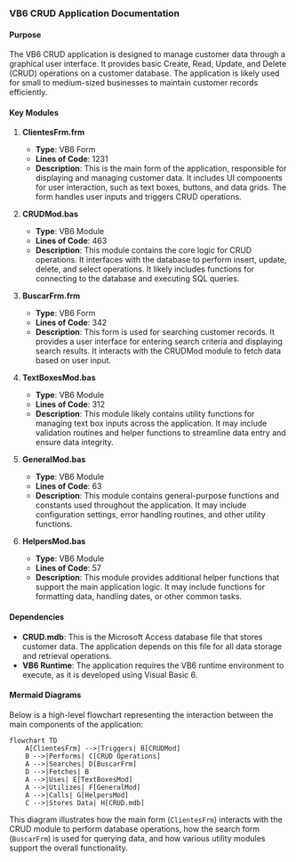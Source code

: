 ### VB6 CRUD Application Documentation

#### Purpose
The VB6 CRUD application is designed to manage customer data through a graphical user interface. It provides basic Create, Read, Update, and Delete (CRUD) operations on a customer database. The application is likely used for small to medium-sized businesses to maintain customer records efficiently.

#### Key Modules

1. **ClientesFrm.frm**
   - **Type**: VB6 Form
   - **Lines of Code**: 1231
   - **Description**: This is the main form of the application, responsible for displaying and managing customer data. It includes UI components for user interaction, such as text boxes, buttons, and data grids. The form handles user inputs and triggers CRUD operations.

2. **CRUDMod.bas**
   - **Type**: VB6 Module
   - **Lines of Code**: 463
   - **Description**: This module contains the core logic for CRUD operations. It interfaces with the database to perform insert, update, delete, and select operations. It likely includes functions for connecting to the database and executing SQL queries.

3. **BuscarFrm.frm**
   - **Type**: VB6 Form
   - **Lines of Code**: 342
   - **Description**: This form is used for searching customer records. It provides a user interface for entering search criteria and displaying search results. It interacts with the CRUDMod module to fetch data based on user input.

4. **TextBoxesMod.bas**
   - **Type**: VB6 Module
   - **Lines of Code**: 312
   - **Description**: This module likely contains utility functions for managing text box inputs across the application. It may include validation routines and helper functions to streamline data entry and ensure data integrity.

5. **GeneralMod.bas**
   - **Type**: VB6 Module
   - **Lines of Code**: 63
   - **Description**: This module contains general-purpose functions and constants used throughout the application. It may include configuration settings, error handling routines, and other utility functions.

6. **HelpersMod.bas**
   - **Type**: VB6 Module
   - **Lines of Code**: 57
   - **Description**: This module provides additional helper functions that support the main application logic. It may include functions for formatting data, handling dates, or other common tasks.

#### Dependencies

- **CRUD.mdb**: This is the Microsoft Access database file that stores customer data. The application depends on this file for all data storage and retrieval operations.
- **VB6 Runtime**: The application requires the VB6 runtime environment to execute, as it is developed using Visual Basic 6.

#### Mermaid Diagrams

Below is a high-level flowchart representing the interaction between the main components of the application:

```mermaid
flowchart TD
    A[ClientesFrm] -->|Triggers| B[CRUDMod]
    B -->|Performs| C[CRUD Operations]
    A -->|Searches| D[BuscarFrm]
    D -->|Fetches| B
    A -->|Uses| E[TextBoxesMod]
    A -->|Utilizes| F[GeneralMod]
    A -->|Calls| G[HelpersMod]
    C -->|Stores Data| H[CRUD.mdb]
```

This diagram illustrates how the main form (`ClientesFrm`) interacts with the CRUD module to perform database operations, how the search form (`BuscarFrm`) is used for querying data, and how various utility modules support the overall functionality.
